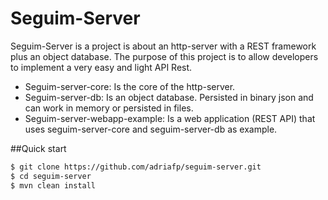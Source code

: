 # Seguim-Server

Seguim-Server is a project is about an http-server with a REST framework plus an object database. The purpose of this project is to allow developers to implement a very easy and light API Rest.

  - Seguim-server-core: Is the core of the http-server.
  - Seguim-server-db: Is an object database. Persisted in binary json and can work in memory or persisted in files.
  - Seguim-server-webapp-example: Is a web application (REST API) that uses seguim-server-core and seguim-server-db as example.

##Quick start
```sh
$ git clone https://github.com/adriafp/seguim-server.git
$ cd seguim-server
$ mvn clean install
```
